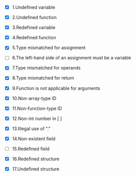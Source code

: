 - [x] 1.Undefined variable
- [x] 2.Undefined function
- [x] 3.Redefined variable
- [x] 4.Redefined function
- [x] 5.Type mismatched for assignment
- [ ] 6.The left-hand side of an assignment must be a variable
- [x] 7.Type mismatched for operands
- [x] 8.Type mismatched for return
- [x] 9.Function is not applicable for arguments
- [x] 10.Non-array-type ID
- [x] 11.Non-function-type ID
- [x] 12.Non-int number in [ ]
- [x] 13.Illegal use of "."
- [x] 14.Non-existent field
- [ ] 15.Redefined field
- [x] 16.Redefined structure
- [x] 17.Undefined structure



